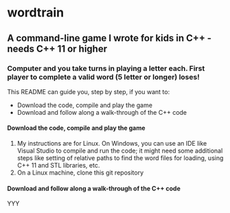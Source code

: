 # wordtrain #
## A command-line game I wrote for kids in C++ - needs C++ 11 or higher ##
### Computer and you take turns in playing a letter each. First player to complete a valid word (5 letter or longer) loses! ###

This README can guide you, step by step, if you want to:
* Download the code, compile and play the game
* Download and follow along a walk-through of the C++ code

#### Download the code, compile and play the game ####

1. My instructions are for Linux. On Windows, you can use an IDE like Visual Studio to compile and run the code; it might need some additional steps like setting of relative paths to find the word files for loading, using C++ 11 and STL libraries, etc.
2. On a Linux machine, clone this git repository


#### Download and follow along a walk-through of the C++ code ####

YYY
